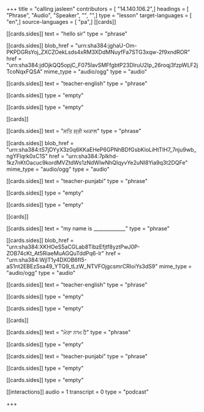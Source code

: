 +++
title = "calling jasleen"
contributors = [ "14.140.106.2",]
headings = [ "Phrase", "Audio", "Speaker", "", "",]
type = "lesson"
target-languages = [ "en",]
source-languages = [ "pa",]
[[cards]]

[[cards.sides]]
text = "hello sir"
type = "phrase"

[[cards.sides]]
blob_href = "urn:sha384:jghaU-Om-PKPDGRsYoj_ZXCZOekLsds4xRM3XDdMNuyfFa7STG3xqw-2f9xndROR"
href = "urn:sha384:jdOjkQQ5opjC_F075lavSMFfgbtP23DIruU2Ip_26roqj3fzpWLF2jTcoNqxFQSA"
mime_type = "audio/ogg"
type = "audio"

[[cards.sides]]
text = "teacher-english"
type = "phrase"

[[cards.sides]]
type = "empty"

[[cards.sides]]
type = "empty"

[[cards]]

[[cards.sides]]
text = "ਸਤਿ ਸ਼੍ਰੀ ਅਕਾਲ"
type = "phrase"

[[cards.sides]]
blob_href = "urn:sha384:tS7jDYyX3z0q6KKaEHeP6GPNhBDfGsbKIoLiHtTIH7_7nju9wb_ngYFlqrk0xC1S"
href = "urn:sha384:7plkhd-1kz7nKtOacuc9kordMVZtdWs1zNdWlwNhQIqyvYe2uNI8Yia9q3t2DQFe"
mime_type = "audio/ogg"
type = "audio"

[[cards.sides]]
text = "teacher-punjabi"
type = "phrase"

[[cards.sides]]
type = "empty"

[[cards.sides]]
type = "empty"

[[cards]]

[[cards.sides]]
text = "my name is _____________"
type = "phrase"

[[cards.sides]]
blob_href = "urn:sha384:XKHOeS5aCGLab8TlbzEfjtf8yztPwJ0P-ZOB74cKt_At5RiaeMuAGQuTddPq6-lr"
href = "urn:sha384:WjlT1y4DXOB6fI5-aS1nt2EBEzSsa49_YTQ9_tLzW_NTVFOjgcsmrCRIoiYs3dS9"
mime_type = "audio/ogg"
type = "audio"

[[cards.sides]]
text = "teacher-english"
type = "phrase"

[[cards.sides]]
type = "empty"

[[cards.sides]]
type = "empty"

[[cards]]

[[cards.sides]]
text = "ਮੇਰਾ ਨਾਮ ਹੈ"
type = "phrase"

[[cards.sides]]
type = "empty"

[[cards.sides]]
text = "teacher-punjabi"
type = "phrase"

[[cards.sides]]
type = "empty"

[[cards.sides]]
type = "empty"

[[interactions]]
audio = 1
transcript = 0
type = "podcast"

+++
